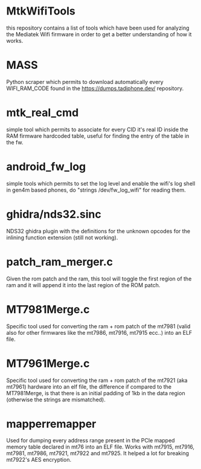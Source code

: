 MtkWifiTools
==========================

this repository contains a list of tools which have been used for analyzing the Mediatek Wifi firmware in order to get a better understanding of how it works.


MASS
==================

Python scraper which permits to download automatically every WIFI_RAM_CODE found in the https://dumps.tadiphone.dev/ repository.

mtk_real_cmd
==================

simple tool which permits to associate for every CID it's real ID inside the RAM firmware hardcoded table, useful for finding the entry of the table in the fw.

android_fw_log
==================

simple tools which permits to set the log level and enable the wifi's log shell in gen4m based phones, do "strings /dev/fw_log_wifi" for reading them.

ghidra/nds32.sinc
==================

NDS32 ghidra plugin with the definitions for the unknown opcodes for the inlining function extension (still not working).

patch_ram_merger.c
==================

Given the rom patch and the ram, this tool will toggle the first region of the ram and it will append it into the last region of the ROM patch.

MT7981Merge.c
==================

Specific tool used for converting the ram + rom patch of the mt7981 (valid also for other firmwares like the mt7986, mt7916, mt7915 ecc..) into an ELF file.

MT7961Merge.c
==================

Specific tool used for converting the ram + rom patch of the mt7921 (aka mt7961) hardware into an elf file, the difference if compared to the MT7981Merge, is that there is an initial padding of 1kb in the data region (otherwise the strings are mismatched).

mapperremapper
=================

Used for dumping every address range present in the PCIe mapped memory table declared in mt76 into an ELF file. Works with mt7915, mt7916, mt7981, mt7986, mt7921, mt7922 and mt7925.
It helped a lot for breaking mt7922's AES encryption.

